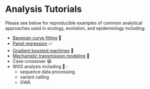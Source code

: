 # Analysis Tutorials
Please see below for reproducible examples of common analytical approaches used in ecology, evolution, and epidemiology including:  

- [Bayesian curve fitting](https://github.com/lcouper/AnalysisTutorials/tree/main/BayesianCurveFitting) 🧠
- [Panel regression](https://github.com/lcouper/AnalysisTutorials/tree/main/PanelRegression)  📈
- [Gradient boosted machines](https://github.com/lcouper/AnalysisTutorials/tree/main/GradientBoostedMachines) 🌳
- [Mechanistic transmission modeling](https://github.com/lcouper/AnalysisTutorials/tree/main/MechanisticTransmissionModel) 🦟 
- Case-crossover 😷
- WGS analysis including 🧬 :
  - sequence data processing
  - variant calling
  - GWA
